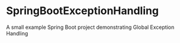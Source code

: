 # SpringBootExceptionHandling
A small example Spring Boot project demonstrating Global Exception Handling
